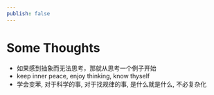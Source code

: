 ```yaml
---
publish: false
---
```


# Some Thoughts

- 如果感到抽象而无法思考，那就从思考一个例子开始
- keep inner peace, enjoy thinking, know thyself
- 学会变苯, 对于科学的事, 对于找规律的事, 是什么就是什么, 不必复杂化
